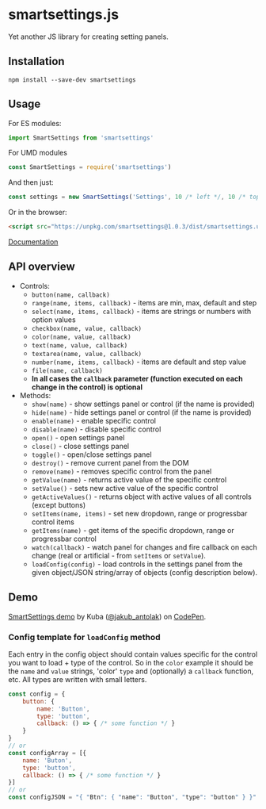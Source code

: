 # smartsettings.js
Yet another JS library for creating setting panels.

## Installation

```
npm install --save-dev smartsettings
```

## Usage

For ES modules:
```js
import SmartSettings from 'smartsettings'
```

For UMD modules
```js
const SmartSettings = require('smartsettings')
```

And then just:

```js
const settings = new SmartSettings('Settings', 10 /* left */, 10 /* top */)
```

Or in the browser:
```html
<script src="https://unpkg.com/smartsettings@1.0.3/dist/smartsettings.umd.js"></script>
```

[Documentation](https://afternoon2.github.io/smartsettings/)

## API overview
- Controls:
    - `button(name, callback)`
    - `range(name, items, callback)` - items are min, max, default and step
    - `select(name, items, callback)` - items are strings or numbers with option values
    - `checkbox(name, value, callback)`
    - `color(name, value, callback)`
    - `text(name, value, callback)`
    - `textarea(name, value, callback)`
    - `number(name, items, callback)` - items are default and step value
    - `file(name, callback)`
    - **In all cases the `callback` parameter (function executed on each change in the control) is optional**
- Methods:
    - `show(name)` - show settings panel or control (if the name is provided) 
    - `hide(name)` - hide settings panel or control (if the name is provided)
    - `enable(name)` - enable specific control
    - `disable(name)` - disable specific control
    - `open()` - open settings panel
    - `close()` - close settings panel
    - `toggle()` - open/close settings panel
    - `destroy()` - remove current panel from the DOM
    - `remove(name)` - removes specific control from the panel
    - `getValue(name)` - returns active value of the specific control
    - `setValue()` - sets new active value of the specific control
    - `getActiveValues()` - returns object with active values of all controls (except buttons)
    - `setItems(name, items)` - set new dropdown, range or progressbar control items
    - `getItems(name)` - get items of the specific dropdown, range or progressbar control
    - `watch(callback)` - watch panel for changes and fire callback on each change (real or artificial - from `setItems` or `setValue`).
    - `loadConfig(config)` - load controls in the settings panel from the given object/JSON string/array of objects (config description below).

## Demo

<p data-height="527" data-theme-id="0" data-slug-hash="08a144fdad89d6a44e956ce96c783873" data-default-tab="js,result" data-user="jakub_antolak" data-embed-version="2" data-pen-title="SmartSettings demo" class="codepen"><a href="https://codepen.io/jakub_antolak/pen/08a144fdad89d6a44e956ce96c783873/">SmartSettings demo</a> by Kuba (<a href="https://codepen.io/jakub_antolak">@jakub_antolak</a>) on <a href="https://codepen.io">CodePen</a>.</p>

### Config template for `loadConfig` method

Each entry in the config object should contain values specific for the control you want to load + type of the control. So in the `color` example it should be the `name` and `value` strings, 'color' `type` and (optionally) a `callback` function, etc. All types are written with small letters.

```js
const config = {
    button: {
        name: 'Button',
        type: 'button',
        callback: () => { /* some function */ }
    }
}
// or
const configArray = [{
    name: 'Buton',
    type: 'button',
    callback: () => { /* some function */ }
}]
// or
const configJSON = "{ "Btn": { "name": "Button", "type": "button" } }" // etc.
```